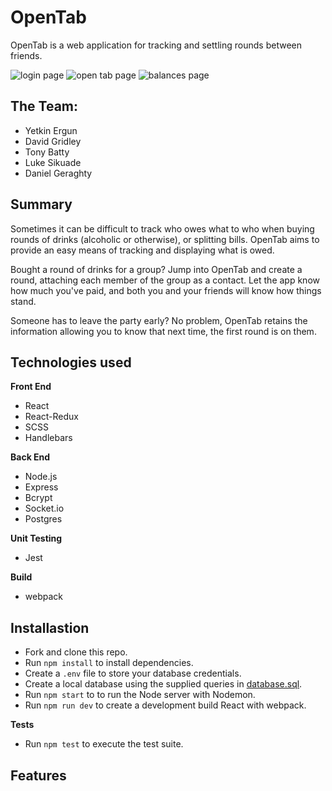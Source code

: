 # **OpenTab**

OpenTab is a web application for tracking and settling rounds between friends.

![login page](https://www.dropbox.com/s/0pq54ov5vgvszdm/team-open-tab.herokuapp.com_%28iPhone%206_7_8%29%20%283%29.png?dl=0 "Login")
![open tab page](https://www.dropbox.com/s/bl4t76rbvab037l/team-open-tab.herokuapp.com_%28iPhone%206_7_8%29%20%2811%29.pngdl=0 "Open Tab")
![balances page](https://www.dropbox.com/s/zbzb5anwg0ot8dj/team-open-tab.herokuapp.com_%28iPhone%206_7_8%29%20%2812%29.png?dl=0 "Balances")

## The Team:

- Yetkin Ergun
- David Gridley
- Tony Batty
- Luke Sikuade
- Daniel Geraghty

## Summary

Sometimes it can be difficult to track who owes what to who when buying rounds of drinks (alcoholic or otherwise), or splitting bills. OpenTab aims to provide an easy means of tracking and displaying what is owed.

Bought a round of drinks for a group? Jump into OpenTab and create a round, attaching each member of the group as a contact. Let the app know how much you've paid, and both you and your friends will know how things stand.

Someone has to leave the party early? No problem, OpenTab retains the information allowing you to know that next time, the first round is on them.

## Technologies used

**Front End**

- React
- React-Redux
- SCSS
- Handlebars

**Back End**

- Node.js
- Express
- Bcrypt
- Socket.io
- Postgres

**Unit Testing**

- Jest

**Build**

- webpack

## Installastion

- Fork and clone this repo.
- Run `npm install` to install dependencies.
- Create a `.env` file to store your database credentials.
- Create a local database using the supplied queries in [database.sql](database.sql).
- Run `npm start` to to run the Node server with Nodemon.
- Run `npm run dev` to create a development build React with webpack.

**Tests**

- Run `npm test` to execute the test suite.

## Features
